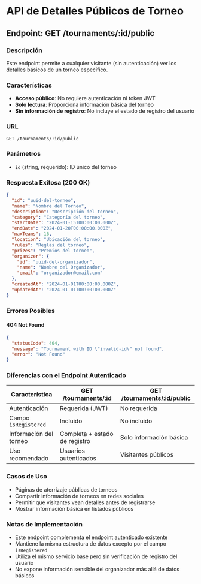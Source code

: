 # API de Detalles Públicos de Torneo

## Endpoint: GET /tournaments/:id/public

### Descripción
Este endpoint permite a cualquier visitante (sin autenticación) ver los detalles básicos de un torneo específico.

### Características
- **Acceso público**: No requiere autenticación ni token JWT
- **Solo lectura**: Proporciona información básica del torneo
- **Sin información de registro**: No incluye el estado de registro del usuario

### URL
```
GET /tournaments/:id/public
```

### Parámetros
- `id` (string, requerido): ID único del torneo

### Respuesta Exitosa (200 OK)
```json
{
  "id": "uuid-del-torneo",
  "name": "Nombre del Torneo",
  "description": "Descripción del torneo",
  "category": "Categoría del torneo",
  "startDate": "2024-01-15T00:00:00.000Z",
  "endDate": "2024-01-20T00:00:00.000Z",
  "maxTeams": 16,
  "location": "Ubicación del torneo",
  "rules": "Reglas del torneo",
  "prizes": "Premios del torneo",
  "organizer": {
    "id": "uuid-del-organizador",
    "name": "Nombre del Organizador",
    "email": "organizador@email.com"
  },
  "createdAt": "2024-01-01T00:00:00.000Z",
  "updatedAt": "2024-01-01T00:00:00.000Z"
}
```

### Errores Posibles

#### 404 Not Found
```json
{
  "statusCode": 404,
  "message": "Tournament with ID \"invalid-id\" not found",
  "error": "Not Found"
}
```

### Diferencias con el Endpoint Autenticado

| Característica | GET /tournaments/:id | GET /tournaments/:id/public |
|----------------|---------------------|-----------------------------|
| Autenticación | Requerida (JWT) | No requerida |
| Campo `isRegistered` | Incluido | No incluido |
| Información del torneo | Completa + estado de registro | Solo información básica |
| Uso recomendado | Usuarios autenticados | Visitantes públicos |

### Casos de Uso
- Páginas de aterrizaje públicas de torneos
- Compartir información de torneos en redes sociales
- Permitir que visitantes vean detalles antes de registrarse
- Mostrar información básica en listados públicos

### Notas de Implementación
- Este endpoint complementa el endpoint autenticado existente
- Mantiene la misma estructura de datos excepto por el campo `isRegistered`
- Utiliza el mismo servicio base pero sin verificación de registro del usuario
- No expone información sensible del organizador más allá de datos básicos